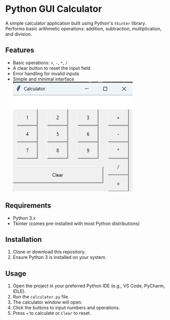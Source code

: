 # Python GUI Calculator

A simple calculator application built using Python's `tkinter` library.  
Performs basic arithmetic operations: addition, subtraction, multiplication, and division.

## Features
- Basic operations: `+`, `-`, `*`, `/`
- A clear button to reset the input field
- Error handling for invalid inputs
- Simple and minimal interface
![Calculator interface](Screenshot%202025-08-01%20103630.png)

## Requirements
- Python 3.x
- Tkinter (comes pre-installed with most Python distributions)

## Installation
1. Clone or download this repository.
2. Ensure Python 3 is installed on your system.

## Usage
1. Open the project in your preferred Python IDE (e.g., VS Code, PyCharm, IDLE).
2. Run the `calculator.py` file.
3. The calculator window will open.
4. Click the buttons to input numbers and operations.
5. Press `=` to calculate or `Clear` to reset.
